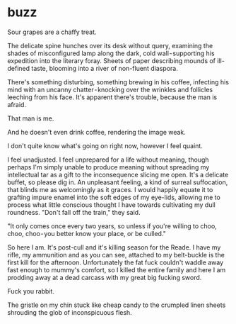# buzz

Sour grapes are a chaffy treat.

The delicate spine hunches over its desk without query, examining the shades of misconfigured lamp along the dark, cold wall - supporting his expedition into the literary foray. Sheets of paper describing mounds of ill-defined taste, blooming into a river of non-fluent diaspora. 

There's something disturbing, something brewing in his coffee, infecting his mind with an uncanny chatter - knocking over the wrinkles and follicles leeching from his face. It's apparent there's trouble, because the man is afraid. 

That man is me. 

And he doesn't even drink coffee, rendering the image weak.

I don't quite know what's going on right now, however I feel quaint.

I feel unadjusted. I feel unprepared for a life without meaning, though perhaps I'm simply unable to produce meaning without spreading my intellectual tar as a gift to the inconsequence slicing me open. It's a delicate buffet, so please dig in. An unpleasant feeling, a kind of surreal suffocation, that blinds me as welcomingly as it graces. I would happily equate it to grafting impure enamel into the soft edges of my eye-lids, allowing me to process what little conscious thought I have towards cultivating my dull roundness.
"Don't fall off the train," they said. 

"It only comes once every two years, so unless if you're willing to choo, choo, choo - you better know your place, or be culled." 

So here I am. It's post-cull and it's killing season for the Reade. I have my rifle, my ammunition and as you can see, attached to my belt-buckle is the first kill for the afternoon. Unfortunately the fat fuck couldn't waddle away fast enough to mummy's comfort, so I killed the entire family and here I am prodding away at a dead carcass with my great big fucking sword. 

Fuck you rabbit.


The gristle on my chin stuck like cheap candy to the crumpled linen sheets shrouding the glob of inconspicuous flesh.